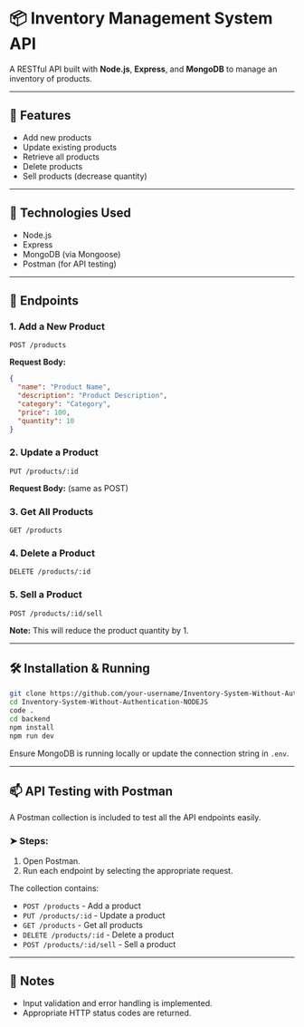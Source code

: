 # 📦 Inventory Management System API

A RESTful API built with **Node.js**, **Express**, and **MongoDB** to manage an inventory of products.

---

## 🚀 Features
- Add new products
- Update existing products
- Retrieve all products
- Delete products
- Sell products (decrease quantity)

---

## 🔧 Technologies Used
- Node.js
- Express
- MongoDB (via Mongoose)
- Postman (for API testing)

---

## 📁 Endpoints

### 1. Add a New Product
```
POST /products
```
**Request Body:**
```json
{
  "name": "Product Name",
  "description": "Product Description",
  "category": "Category",
  "price": 100,
  "quantity": 10
}
```

### 2. Update a Product
```
PUT /products/:id
```
**Request Body:** (same as POST)

### 3. Get All Products
```
GET /products
```

### 4. Delete a Product
```
DELETE /products/:id
```

### 5. Sell a Product
```
POST /products/:id/sell
```
**Note:** This will reduce the product quantity by 1.

---

## 🛠️ Installation & Running

```bash
git clone https://github.com/your-username/Inventory-System-Without-Authentication-NODEJS.git
cd Inventory-System-Without-Authentication-NODEJS
code .
cd backend
npm install
npm run dev
```

Ensure MongoDB is running locally or update the connection string in `.env`.

---

## 📫 API Testing with Postman

A Postman collection is included to test all the API endpoints easily.

### ➤ Steps:
1. Open Postman.
2. Run each endpoint by selecting the appropriate request.

The collection contains:
- `POST /products` - Add a product
- `PUT /products/:id` - Update a product
- `GET /products` - Get all products
- `DELETE /products/:id` - Delete a product
- `POST /products/:id/sell` - Sell a product

---

## 📌 Notes
- Input validation and error handling is implemented.
- Appropriate HTTP status codes are returned.


